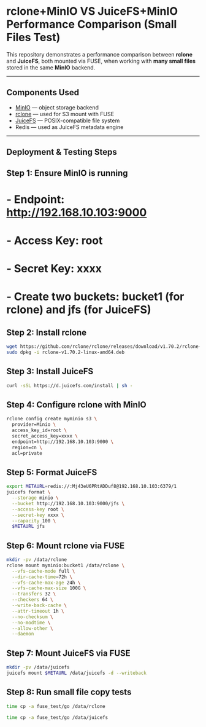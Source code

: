 # rclone+MinIO VS JuiceFS+MinIO Performance Comparison (Small Files Test)

This repository demonstrates a performance comparison between **rclone** and **JuiceFS**, both mounted via FUSE, when working with **many small files** stored in the same **MinIO** backend.

---

## Components Used

- [MinIO](https://min.io/) — object storage backend
- [rclone](https://rclone.org/) — used for S3 mount with FUSE
- [JuiceFS](https://juicefs.com/) — POSIX-compatible file system
- Redis — used as JuiceFS metadata engine

---

## Deployment & Testing Steps

## Step 1: Ensure MinIO is running
# - Endpoint: http://192.168.10.103:9000
# - Access Key: root
# - Secret Key: xxxx
# - Create two buckets: bucket1 (for rclone) and jfs (for JuiceFS)

## Step 2: Install rclone
```bash
wget https://github.com/rclone/rclone/releases/download/v1.70.2/rclone-v1.70.2-linux-amd64.deb
sudo dpkg -i rclone-v1.70.2-linux-amd64.deb
```
## Step 3: Install JuiceFS
```bash
curl -sSL https://d.juicefs.com/install | sh -
```
## Step 4: Configure rclone with MinIO
```bash
rclone config create myminio s3 \
  provider=Minio \
  access_key_id=root \
  secret_access_key=xxxx \
  endpoint=http://192.168.10.103:9000 \
  region=cn \
  acl=private
```

## Step 5: Format JuiceFS
```bash
export METAURL=redis://:Mj43eU6PRtADDuf8@192.168.10.103:6379/1
juicefs format \
  --storage minio \
  --bucket http://192.168.10.103:9000/jfs \
  --access-key root \
  --secret-key xxxx \
  --capacity 100 \
  $METAURL jfs
```

## Step 6: Mount rclone via FUSE
```bash
mkdir -pv /data/rclone
rclone mount myminio:bucket1 /data/rclone \
  --vfs-cache-mode full \
  --dir-cache-time=72h \
  --vfs-cache-max-age 24h \
  --vfs-cache-max-size 100G \
  --transfers 32 \
  --checkers 64 \
  --write-back-cache \
  --attr-timeout 1h \
  --no-checksum \
  --no-modtime \
  --allow-other \
  --daemon
```

## Step 7: Mount JuiceFS via FUSE
```bash
mkdir -pv /data/juicefs
juicefs mount $METAURL /data/juicefs -d --writeback
```

## Step 8: Run small file copy tests
```bash
time cp -a fuse_test/go /data/rclone

time cp -a fuse_test/go /data/juicefs
```

